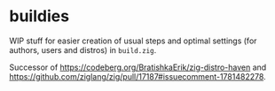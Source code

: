 <!--
SPDX-FileCopyrightText: 2024 Eric Joldasov

SPDX-License-Identifier: CC0-1.0
-->

# buildies

WIP stuff for easier creation of usual steps and optimal settings
(for authors, users and distros) in `build.zig`.

Successor of https://codeberg.org/BratishkaErik/zig-distro-haven
and https://github.com/ziglang/zig/pull/17187#issuecomment-1781482278.
